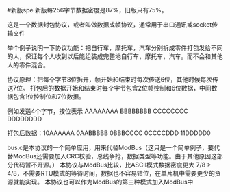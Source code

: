 #新版spe
新版每256字节数据密度是87%，旧版只有75%。

这是一个数据封包协议，或者叫做数据成帧协议，通常用于串口通讯或socket传输文件

举个例子说明一下协议功能：把自行车，摩托车，汽车分别拆成零件打包发给不同的人，保证每个人收到以后能组装成完整地自行车，摩托车，汽车。而不会和其他人的零件混合。

协议原理：把每个字节8位拆开，帧开始和结束时每次传送6位，其他时候每次传送7位。
打包后的数据开始和结束时每个字节包含2位帧控制和6位数据，中间数据包含1位控制位和7位数据。

例如发送4个字节，按位表示 AAAAAAAA BBBBBBBB CCCCCCCC DDDDDDDD

打包后数据：10AAAAAA 0AABBBBB 0BBBCCCC 0CCCCDDD 11DDDDD0

bus.c是本协议的一个简单应用，用来代替ModBus（这只是一个简单例子，要代替ModBus还需要加入CRC校验，总线争抢，数据类型等功能。由于其他原因这部分代码暂不开源。）
本协议与ModBus比较，比ASCII模式数据密度更大 7/8 > 4/8，不需要RTU模式的等待时间，数据也不容易错位，在单片机中需要更少的资源就能实现。
本协议也可以作为ModBus的第三种模式加入ModBus中
